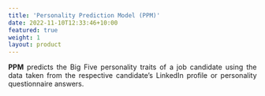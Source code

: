 ```yaml
---
title: 'Personality Prediction Model (PPM)'
date: 2022-11-10T12:33:46+10:00
featured: true
weight: 1
layout: product
---
```


<p style='text-align: justify;'><strong>PPM</strong> predicts the Big Five personality traits of a job 
candidate using the data taken from the respective candidate’s 
LinkedIn profile or personality questionnaire answers.</p>
